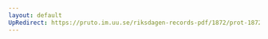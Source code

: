 ```yaml
---
layout: default
UpRedirect: https://pruto.im.uu.se/riksdagen-records-pdf/1872/prot-1872--fk--302/prot-1872--fk--302_042.pdf
---
```

